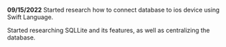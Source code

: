 **09/15/2022**
Started research how to connect database to ios device using Swift Language.

<p>Started researching SQLLite and its features, as well as centralizing the database.</p>